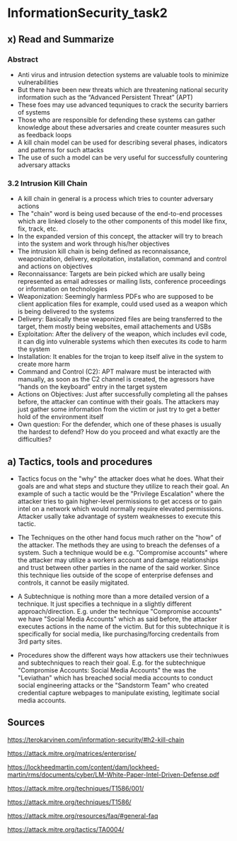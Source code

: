 # InformationSecurity_task2

## x) Read and Summarize

### Abstract

- Anti virus and intrusion detection systems are valuable tools to minimize vulnerabilities
- But there have been new threats which are threatening national security information such as the “Advanced Persistent Threat” (APT)
- These foes may use advanced tequniques to crack the security barriers of systems
- Those who are responsible for defending these systems can gather knowledge about these adversaries and create counter measures such as feedback loops
- A kill chain model can be used for describing several phases, indicators and patterns for such attacks
- The use of such a model can be very useful for successfully countering adversary attacks

### 3.2 Intrusion Kill Chain

- A kill chain in general is a process which tries to counter adversary actions
- The "chain" word is being used because of the end-to-end processes which are linked closely to the other components of this model like finx, fix, track, etc.
- In the expanded version of this concept, the attacker will try to breach into the system and work through his/her objectives
- The intrusion kill chain is being defined as reconnaissance, weaponization, delivery, exploitation, installation, command and control and actions on objectives
- Reconnaissance: Targets are bein picked which are usally being represented as email adresses or mailing lists, conference proceedings or information on technologies
- Weaponization: Seemingly harmless PDFs who are supposed to be client application files for example, could used used as a weapon which is being delivered to the systems
- Delivery: Basically these weaponized files are being transferred to the target, them mostly being websites, email attachements and USBs
- Exploitation: After the delivery of the weapon, which includes evil code, it can dig into vulnerable systems which then executes its code to harm the system
-  Installation: It enables for the trojan to keep itself alive in the system to create more harm
-  Command and Control (C2): APT malware must be interacted with manually, as soon as the C2 channel is created, the agressors have “hands on the keyboard” entry in the target system
-  Actions on Objectives: Just after successfully completing all the pahses before, the attacker can continue with their goals. The attackers may just gather some information from the victim or just try to get a better hold of the environment itself
- Own question: For the defender, which one of these phases is usually the hardest to defend? How do you proceed and what exactly are the difficulties?

## a) Tactics, tools and procedures

- Tactics focus on the "why" the attacker does what he does. What their goals are and what steps and stucture they utilize to reach their goal. An example of such a tactic would be the "Privilege Escalation" where the attacker tries to gain higher-level permissions to get access or to gain intel on a network which would normally require elevated permissions. Attacker usally take advantage of system weaknesses to execute this tactic.

- The Techniques on the other hand focus much rather on the "how" of the attacker. The methods they are using to breach the defenses of a system. Such a technique would be e.g. "Compromise accounts" where the attacker may utilize a workers account and damage relationships and trust between other parties in the name of the said worker. Since this technique lies outside of the scope of enterprise defenses and controls, it cannot be easily migitated.

- A Subtechnique is nothing more than a more detailed version of a technique. It just specifies a technique in a slightly different approach/direction. E.g. under the technique "Compromise accounts" we have "Social Media Accounts" which as said before, the attacker executes actions in the name of the victim. But for this subtechnique it is specifically for social media, like purchasing/forcing credentails from 3rd party sites.

- Procedures show  the different ways how attackers use their techniwues and subtechniques to reach their goal. E.g. for the subtechnique "Compromise Accounts: Social Media Accounts" the was the "Leviathan" which has breached social media accounts to conduct social engineering attacks or the "Sandstorm Team" who created credential capture webpages to manipulate existing, legitimate social media accounts.

## Sources

https://terokarvinen.com/information-security/#h2-kill-chain

https://attack.mitre.org/matrices/enterprise/

https://lockheedmartin.com/content/dam/lockheed-martin/rms/documents/cyber/LM-White-Paper-Intel-Driven-Defense.pdf

https://attack.mitre.org/techniques/T1586/001/

https://attack.mitre.org/techniques/T1586/

https://attack.mitre.org/resources/faq/#general-faq

https://attack.mitre.org/tactics/TA0004/
